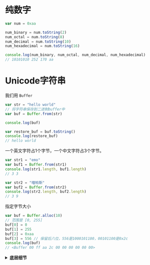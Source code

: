 # 纯数字

```js
var num = 0xaa

num_binary = num.toString(2)
num_octal = num.toString(8)
num_decimal = num.toString(10)
num_hexadecimal = num.toString(16)

console.log(num_binary, num_octal, num_decimal, num_hexadecimal)
// 10101010 252 170 aa
```

# Unicode字符串

我们用 `Buffer`

```js
var str = "hello world"
// 将字符串保存到二进制buffer中
var buf = Buffer.from(str)

console.log(buf)

var restore_buf = buf.toString()
console.log(restore_buf)
// hello world
```
一个英文字符占1个字节，一个中文字符占3个字节。
```js
var str1 = "emo"
var buf1 = Buffer.from(str1)
console.log(str1.length, buf1.length)
// 3 3

var str2 = "喵帕斯"
var buf2 = Buffer.from(str2)
console.log(str2.length, buf2.length)
// 3 9
```
指定字节大小

```js
var buf = Buffer.alloc(10)
// 范围是 [0, 255]
buf[0] = 0
buf[1] = 255
buf[2] = 0xaa
buf[3] = 556 // 保留后八位，556是1000101100，00101100是0x2c
console.log(buf)
// <Buffer 00 ff aa 2c 00 00 00 00 00 00>
```

<details>
<summary><strong>底层细节</strong></summary>
<br />

```js
// 已废弃的构造方法
var buf = new Buffer(10)
```
```js
// 不清零内存块，所以比alloc()快
var buf = Buffer.allocUnsafe(10)
console.log(buf)
// <Buffer 2c 00 00 00 00 00 00 00 ff 00>
```
</details>
